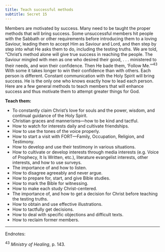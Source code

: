 ```yaml
---
title: Teach successful methods
subtitle: Secret 15
---
```


Members are motivated by success. Many need to be taught the proper methods that will bring success. Some unsuccessful members hit people with the Sabbath or other requirements before introducing them to a loving Saviour, leading them to accept Him as Saviour and Lord, and then step by step into what He asks them to do, including the testing truths. We are told, “Christ’s method alone will give true success in reaching the people. The Saviour mingled with men as one who desired their good, . . . ministered to their needs, and won their confidence. Then He bade them, ‘Follow Me.’”<sup>43</sup> With some it takes longer to win their confidence than with others. Each person is different. Constant communication with the Holy Spirit will bring success. He is the only one who knows exactly how to lead each person. Here are a few general methods to teach members that will enhance success and thus motivate them to attempt greater things for God.

**Teach them:**

- To constantly claim Christ’s love for souls and the power, wisdom, and continual guidance of the Holy Spirit.
- Christian graces and mannerisms—how to be kind and tactful.
- How to watch for interests daily and cultivate friendships.
- How to use the tones of the voice properly.
- How to start a visit with FORT—Family, Occupation, Religion, and Testimony.
- How to develop and use their testimony in various situations.
- How to cultivate or develop interests through media interests (e.g. Voice of Prophecy, It Is Written, etc.), literature evangelist interests, other interests, and how to use surveys.
- The importance of and how to listen.
- How to disagree agreeably and never argue.
- How to prepare for, start, and give Bible studies.
- How to mark the Bible for witnessing.
- How to make each study Christ-centered.
- The importance of, and how to get a decision for Christ before teaching the testing truths.
- How to obtain and use effective illustrations.
- How to tactfully get decisions.
- How to deal with specific objections and difficult texts.
- How to reclaim former members.

---

Endnotes:

<sup>43</sup> _Ministry of Healing_, p. 143.